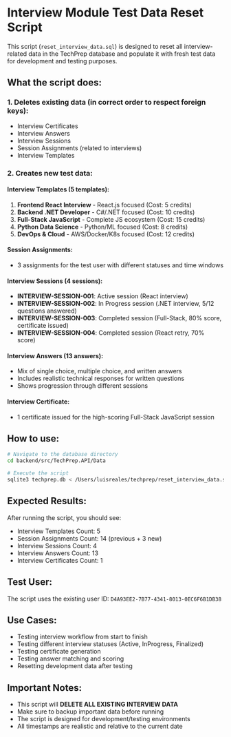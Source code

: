 # Interview Module Test Data Reset Script

This script (`reset_interview_data.sql`) is designed to reset all interview-related data in the TechPrep database and populate it with fresh test data for development and testing purposes.

## What the script does:

### 1. **Deletes existing data** (in correct order to respect foreign keys):
- Interview Certificates
- Interview Answers
- Interview Sessions
- Session Assignments (related to interviews)
- Interview Templates

### 2. **Creates new test data**:

#### Interview Templates (5 templates):
1. **Frontend React Interview** - React.js focused (Cost: 5 credits)
2. **Backend .NET Developer** - C#/.NET focused (Cost: 10 credits)
3. **Full-Stack JavaScript** - Complete JS ecosystem (Cost: 15 credits)
4. **Python Data Science** - Python/ML focused (Cost: 8 credits)
5. **DevOps & Cloud** - AWS/Docker/K8s focused (Cost: 12 credits)

#### Session Assignments:
- 3 assignments for the test user with different statuses and time windows

#### Interview Sessions (4 sessions):
- **INTERVIEW-SESSION-001**: Active session (React interview)
- **INTERVIEW-SESSION-002**: In Progress session (.NET interview, 5/12 questions answered)
- **INTERVIEW-SESSION-003**: Completed session (Full-Stack, 80% score, certificate issued)
- **INTERVIEW-SESSION-004**: Completed session (React retry, 70% score)

#### Interview Answers (13 answers):
- Mix of single choice, multiple choice, and written answers
- Includes realistic technical responses for written questions
- Shows progression through different sessions

#### Interview Certificate:
- 1 certificate issued for the high-scoring Full-Stack JavaScript session

## How to use:

```bash
# Navigate to the database directory
cd backend/src/TechPrep.API/Data

# Execute the script
sqlite3 techprep.db < /Users/luisreales/techprep/reset_interview_data.sql
```

## Expected Results:

After running the script, you should see:
- Interview Templates Count: 5
- Session Assignments Count: 14 (previous + 3 new)
- Interview Sessions Count: 4
- Interview Answers Count: 13
- Interview Certificates Count: 1

## Test User:
The script uses the existing user ID: `D4A93EE2-7B77-4341-8013-0EC6F6B1DB38`

## Use Cases:
- Testing interview workflow from start to finish
- Testing different interview statuses (Active, InProgress, Finalized)
- Testing certificate generation
- Testing answer matching and scoring
- Resetting development data after testing

## Important Notes:
- This script will **DELETE ALL EXISTING INTERVIEW DATA**
- Make sure to backup important data before running
- The script is designed for development/testing environments
- All timestamps are realistic and relative to the current date
